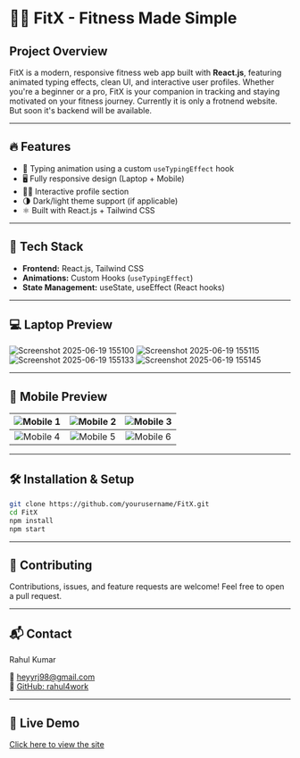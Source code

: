 # 🏋️‍♂️ FitX - Fitness Made Simple

## Project Overview

FitX is a modern, responsive fitness web app built with **React.js**, featuring animated typing effects, clean UI, and interactive user profiles. Whether you're a beginner or a pro, FitX is your companion in tracking and staying motivated on your fitness journey.
Currently it is only a frotnend website. But soon it's backend will be available.

---

## 🔥 Features

- 🧠 Typing animation using a custom `useTypingEffect` hook
- 🖥️ Fully responsive design (Laptop + Mobile)
- 🧑‍💼 Interactive profile section
- 🌗 Dark/light theme support (if applicable)
- ⚛️ Built with React.js + Tailwind CSS

---

## 🚀 Tech Stack

- **Frontend:** React.js, Tailwind CSS
- **Animations:** Custom Hooks (`useTypingEffect`)
- **State Management:** useState, useEffect (React hooks)

---

## 💻 Laptop Preview

![Screenshot 2025-06-19 155100](https://github.com/user-attachments/assets/0a7c2f73-a92f-4692-b70d-ac3611c2db5b)
![Screenshot 2025-06-19 155115](https://github.com/user-attachments/assets/3928186d-0d26-494c-a0f0-f00bccbeade4)
![Screenshot 2025-06-19 155133](https://github.com/user-attachments/assets/b94f692c-860e-4aa7-87ae-14d7f13ae30f)
![Screenshot 2025-06-19 155145](https://github.com/user-attachments/assets/2c03bc7e-28ed-442b-bdaf-a3441b96ba08)


---

## 📱 Mobile Preview

| ![Mobile 1](https://github.com/user-attachments/assets/41fbcd1c-1501-4437-b2d7-fcd2ff4cbc98) | ![Mobile 2](https://github.com/user-attachments/assets/f775a086-a399-4655-9625-eb13476daa19) | ![Mobile 3](https://github.com/user-attachments/assets/12464ff5-2c44-4940-a577-26f59637b5cd) |
|:--:|:--:|:--:|
| ![Mobile 4](https://github.com/user-attachments/assets/027e1935-0b51-4b10-bd58-8aac6d0d391e) | ![Mobile 5](https://github.com/user-attachments/assets/902ff69a-1e3c-4975-8b8f-536d38dedd87) | ![Mobile 6](https://github.com/user-attachments/assets/27503d02-f780-4326-9bbc-e8801be7e244) |


---

## 🛠️ Installation & Setup

```bash
git clone https://github.com/yourusername/FitX.git
cd FitX
npm install
npm start
```

--- 


## 🤝 Contributing

Contributions, issues, and feature requests are welcome!
Feel free to open a pull request.

---


## 📬 Contact

Rahul Kumar

📧 [heyyrj98@gmail.com](mailto:heyyrj98@gmail.com)  
🐙 [GitHub: rahul4work](https://github.com/rahul4work)

---


## 🔗 Live Demo
[Click here to view the site](https://fit-x-eta.vercel.app/)
